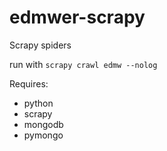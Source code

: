 # edmwer-scrapy
Scrapy spiders

run with `scrapy crawl edmw --nolog`

Requires:
- python
- scrapy
- mongodb
- pymongo
